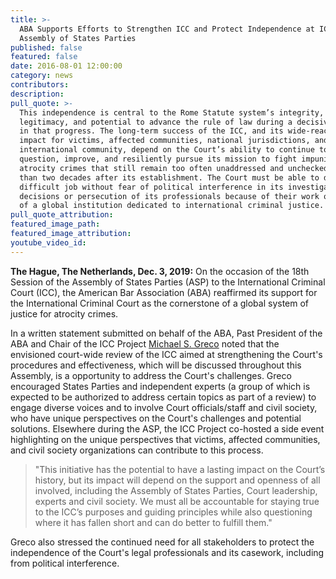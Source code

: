```yaml
---
title: >-
  ABA Supports Efforts to Strengthen ICC and Protect Independence at ICC
  Assembly of States Parties
published: false
featured: false
date: 2016-08-01 12:00:00
category: news
contributors:
description:
pull_quote: >-
  This independence is central to the Rome Statute system’s integrity,
  legitimacy, and potential to advance the rule of law during a decisive moment
  in that progress. The long-term success of the ICC, and its wide-reaching
  impact for victims, affected communities, national jurisdictions, and the
  international community, depend on the Court’s ability to continue to
  question, improve, and resiliently pursue its mission to fight impunity for
  atrocity crimes that still remain too often unaddressed and unchecked more
  than two decades after its establishment. The Court must be able to do this
  difficult job without fear of political interference in its investigations and
  decisions or persecution of its professionals because of their work on behalf
  of a global institution dedicated to international criminal justice.
pull_quote_attribution:
featured_image_path:
featured_image_attribution:
youtube_video_id:
---
```


**The Hague, The Netherlands, Dec. 3, 2019:**&nbsp;On the occasion of the 18th Session of the Assembly of States Parties (ASP) to the International Criminal Court (ICC), the American Bar Association (ABA) reaffirmed its support for the International Criminal Court as the cornerstone of a global system of justice for atrocity crimes.&nbsp;

In a written statement submitted on behalf of the ABA, Past President of the ABA and Chair of the ICC Project&nbsp;[Michael S. Greco](https://www.aba-icc.org/board-of-advisors/michael-s-greco/)&nbsp;noted that the envisioned court-wide review of the ICC aimed at strengthening the Court's procedures and effectiveness, which will be discussed throughout this Assembly, is a opportunity to address the Court's challenges. Greco encouraged States Parties and independent experts (a group of which is expected to be authorized to address certain topics as part of a review) to engage diverse voices and to involve Court officials/staff and civil society, who have unique perspectives on the Court's challenges and potential solutions. Elsewhere during the ASP, the ICC Project co-hosted a side event highlighting on the unique perspectives that victims, affected communities, and civil society organizations can contribute to this process.

> "This initiative has the potential to have a lasting impact on the Court’s history, but its impact will depend on the support and openness of all involved, including the Assembly of States Parties, Court leadership, experts and civil society. We must all be accountable for staying true to the ICC’s purposes and guiding principles while also questioning where it has fallen short and can do better to fulfill them."

Greco also stressed the continued need for all stakeholders to protect the independence of the Court's legal professionals and its casework, including from political interference.